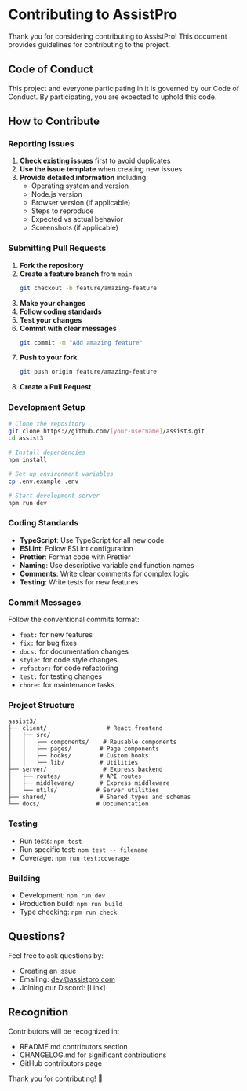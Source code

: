 # Contributing to AssistPro

Thank you for considering contributing to AssistPro! This document provides guidelines for contributing to the project.

## Code of Conduct

This project and everyone participating in it is governed by our Code of Conduct. By participating, you are expected to uphold this code.

## How to Contribute

### Reporting Issues

1. **Check existing issues** first to avoid duplicates
2. **Use the issue template** when creating new issues
3. **Provide detailed information** including:
   - Operating system and version
   - Node.js version
   - Browser version (if applicable)
   - Steps to reproduce
   - Expected vs actual behavior
   - Screenshots (if applicable)

### Submitting Pull Requests

1. **Fork the repository**
2. **Create a feature branch** from `main`
   ```bash
   git checkout -b feature/amazing-feature
   ```
3. **Make your changes**
4. **Follow coding standards**
5. **Test your changes**
6. **Commit with clear messages**
   ```bash
   git commit -m "Add amazing feature"
   ```
7. **Push to your fork**
   ```bash
   git push origin feature/amazing-feature
   ```
8. **Create a Pull Request**

### Development Setup

```bash
# Clone the repository
git clone https://github.com/[your-username]/assist3.git
cd assist3

# Install dependencies
npm install

# Set up environment variables
cp .env.example .env

# Start development server
npm run dev
```

### Coding Standards

- **TypeScript**: Use TypeScript for all new code
- **ESLint**: Follow ESLint configuration
- **Prettier**: Format code with Prettier
- **Naming**: Use descriptive variable and function names
- **Comments**: Write clear comments for complex logic
- **Testing**: Write tests for new features

### Commit Messages

Follow the conventional commits format:
- `feat:` for new features
- `fix:` for bug fixes
- `docs:` for documentation changes
- `style:` for code style changes
- `refactor:` for code refactoring
- `test:` for testing changes
- `chore:` for maintenance tasks

### Project Structure

```
assist3/
├── client/                 # React frontend
│   ├── src/
│   │   ├── components/    # Reusable components
│   │   ├── pages/        # Page components
│   │   ├── hooks/        # Custom hooks
│   │   └── lib/          # Utilities
├── server/                # Express backend
│   ├── routes/           # API routes
│   ├── middleware/       # Express middleware
│   └── utils/           # Server utilities
├── shared/               # Shared types and schemas
└── docs/                # Documentation
```

### Testing

- Run tests: `npm test`
- Run specific test: `npm test -- filename`
- Coverage: `npm run test:coverage`

### Building

- Development: `npm run dev`
- Production build: `npm run build`
- Type checking: `npm run check`

## Questions?

Feel free to ask questions by:
- Creating an issue
- Emailing: dev@assistpro.com
- Joining our Discord: [Link]

## Recognition

Contributors will be recognized in:
- README.md contributors section
- CHANGELOG.md for significant contributions
- GitHub contributors page

Thank you for contributing! 🎉
